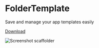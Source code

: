 # FolderTemplate

Save and manage your app templates easily

[Download](https://github.com/giuseppesalvo/GS-FolderTemplate/raw/master/Scaffolder.zip)

![ Screenshot scaffolder ](https://raw.githubusercontent.com/giuseppesalvo/GS-FolderTemplate/master/Screenshot.png)
